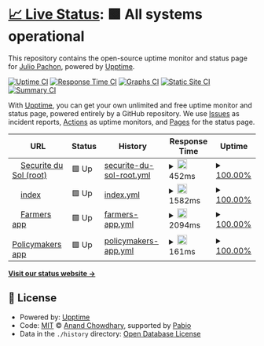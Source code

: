 # [📈 Live Status](https://ferrojulio.github.io/upptime): <!--live status--> **🟩 All systems operational**

This repository contains the open-source uptime monitor and status page for [Julio Pachon](https://ferrojulio.github.io/upptime), powered by [Upptime](https://github.com/upptime/upptime).

[![Uptime CI](https://github.com/ferrojulio/upptime/workflows/Uptime%20CI/badge.svg)](https://github.com/ferrojulio/upptime/actions?query=workflow%3A%22Uptime+CI%22)
[![Response Time CI](https://github.com/ferrojulio/upptime/workflows/Response%20Time%20CI/badge.svg)](https://github.com/ferrojulio/upptime/actions?query=workflow%3A%22Response+Time+CI%22)
[![Graphs CI](https://github.com/ferrojulio/upptime/workflows/Graphs%20CI/badge.svg)](https://github.com/ferrojulio/upptime/actions?query=workflow%3A%22Graphs+CI%22)
[![Static Site CI](https://github.com/ferrojulio/upptime/workflows/Static%20Site%20CI/badge.svg)](https://github.com/ferrojulio/upptime/actions?query=workflow%3A%22Static+Site+CI%22)
[![Summary CI](https://github.com/ferrojulio/upptime/workflows/Summary%20CI/badge.svg)](https://github.com/ferrojulio/upptime/actions?query=workflow%3A%22Summary+CI%22)

With [Upptime](https://upptime.js.org), you can get your own unlimited and free uptime monitor and status page, powered entirely by a GitHub repository. We use [Issues](https://github.com/ferrojulio/upptime/issues) as incident reports, [Actions](https://github.com/ferrojulio/upptime/actions) as uptime monitors, and [Pages](https://ferrojulio.github.io/upptime) for the status page.

<!--start: status pages-->
<!-- This summary is generated by Upptime (https://github.com/upptime/upptime) -->
<!-- Do not edit this manually, your changes will be overwritten -->
<!-- prettier-ignore -->
| URL | Status | History | Response Time | Uptime |
| --- | ------ | ------- | ------------- | ------ |
| <img alt="" src="https://icons.duckduckgo.com/ip3/securite-du-sol.com.ico" height="13"> [Securite du Sol (root)](https://securite-du-sol.com/) | 🟩 Up | [securite-du-sol-root.yml](https://github.com/ferrojulio/upptime/commits/HEAD/history/securite-du-sol-root.yml) | <details><summary><img alt="Response time graph" src="./graphs/securite-du-sol-root/response-time-week.png" height="20"> 452ms</summary><br><a href="https://ferrojulio.github.io/upptime/history/securite-du-sol-root"><img alt="Response time 452" src="https://img.shields.io/endpoint?url=https%3A%2F%2Fraw.githubusercontent.com%2Fferrojulio%2Fupptime%2FHEAD%2Fapi%2Fsecurite-du-sol-root%2Fresponse-time.json"></a><br><a href="https://ferrojulio.github.io/upptime/history/securite-du-sol-root"><img alt="24-hour response time 452" src="https://img.shields.io/endpoint?url=https%3A%2F%2Fraw.githubusercontent.com%2Fferrojulio%2Fupptime%2FHEAD%2Fapi%2Fsecurite-du-sol-root%2Fresponse-time-day.json"></a><br><a href="https://ferrojulio.github.io/upptime/history/securite-du-sol-root"><img alt="7-day response time 452" src="https://img.shields.io/endpoint?url=https%3A%2F%2Fraw.githubusercontent.com%2Fferrojulio%2Fupptime%2FHEAD%2Fapi%2Fsecurite-du-sol-root%2Fresponse-time-week.json"></a><br><a href="https://ferrojulio.github.io/upptime/history/securite-du-sol-root"><img alt="30-day response time 452" src="https://img.shields.io/endpoint?url=https%3A%2F%2Fraw.githubusercontent.com%2Fferrojulio%2Fupptime%2FHEAD%2Fapi%2Fsecurite-du-sol-root%2Fresponse-time-month.json"></a><br><a href="https://ferrojulio.github.io/upptime/history/securite-du-sol-root"><img alt="1-year response time 452" src="https://img.shields.io/endpoint?url=https%3A%2F%2Fraw.githubusercontent.com%2Fferrojulio%2Fupptime%2FHEAD%2Fapi%2Fsecurite-du-sol-root%2Fresponse-time-year.json"></a></details> | <details><summary><a href="https://ferrojulio.github.io/upptime/history/securite-du-sol-root">100.00%</a></summary><a href="https://ferrojulio.github.io/upptime/history/securite-du-sol-root"><img alt="All-time uptime 100.00%" src="https://img.shields.io/endpoint?url=https%3A%2F%2Fraw.githubusercontent.com%2Fferrojulio%2Fupptime%2FHEAD%2Fapi%2Fsecurite-du-sol-root%2Fuptime.json"></a><br><a href="https://ferrojulio.github.io/upptime/history/securite-du-sol-root"><img alt="24-hour uptime 100.00%" src="https://img.shields.io/endpoint?url=https%3A%2F%2Fraw.githubusercontent.com%2Fferrojulio%2Fupptime%2FHEAD%2Fapi%2Fsecurite-du-sol-root%2Fuptime-day.json"></a><br><a href="https://ferrojulio.github.io/upptime/history/securite-du-sol-root"><img alt="7-day uptime 100.00%" src="https://img.shields.io/endpoint?url=https%3A%2F%2Fraw.githubusercontent.com%2Fferrojulio%2Fupptime%2FHEAD%2Fapi%2Fsecurite-du-sol-root%2Fuptime-week.json"></a><br><a href="https://ferrojulio.github.io/upptime/history/securite-du-sol-root"><img alt="30-day uptime 100.00%" src="https://img.shields.io/endpoint?url=https%3A%2F%2Fraw.githubusercontent.com%2Fferrojulio%2Fupptime%2FHEAD%2Fapi%2Fsecurite-du-sol-root%2Fuptime-month.json"></a><br><a href="https://ferrojulio.github.io/upptime/history/securite-du-sol-root"><img alt="1-year uptime 100.00%" src="https://img.shields.io/endpoint?url=https%3A%2F%2Fraw.githubusercontent.com%2Fferrojulio%2Fupptime%2FHEAD%2Fapi%2Fsecurite-du-sol-root%2Fuptime-year.json"></a></details>
| <img alt="" src="https://icons.duckduckgo.com/ip3/www.securite-du-sol.com.ico" height="13"> [index](https://www.securite-du-sol.com/index/) | 🟩 Up | [index.yml](https://github.com/ferrojulio/upptime/commits/HEAD/history/index.yml) | <details><summary><img alt="Response time graph" src="./graphs/index/response-time-week.png" height="20"> 1582ms</summary><br><a href="https://ferrojulio.github.io/upptime/history/index"><img alt="Response time 1582" src="https://img.shields.io/endpoint?url=https%3A%2F%2Fraw.githubusercontent.com%2Fferrojulio%2Fupptime%2FHEAD%2Fapi%2Findex%2Fresponse-time.json"></a><br><a href="https://ferrojulio.github.io/upptime/history/index"><img alt="24-hour response time 1582" src="https://img.shields.io/endpoint?url=https%3A%2F%2Fraw.githubusercontent.com%2Fferrojulio%2Fupptime%2FHEAD%2Fapi%2Findex%2Fresponse-time-day.json"></a><br><a href="https://ferrojulio.github.io/upptime/history/index"><img alt="7-day response time 1582" src="https://img.shields.io/endpoint?url=https%3A%2F%2Fraw.githubusercontent.com%2Fferrojulio%2Fupptime%2FHEAD%2Fapi%2Findex%2Fresponse-time-week.json"></a><br><a href="https://ferrojulio.github.io/upptime/history/index"><img alt="30-day response time 1582" src="https://img.shields.io/endpoint?url=https%3A%2F%2Fraw.githubusercontent.com%2Fferrojulio%2Fupptime%2FHEAD%2Fapi%2Findex%2Fresponse-time-month.json"></a><br><a href="https://ferrojulio.github.io/upptime/history/index"><img alt="1-year response time 1582" src="https://img.shields.io/endpoint?url=https%3A%2F%2Fraw.githubusercontent.com%2Fferrojulio%2Fupptime%2FHEAD%2Fapi%2Findex%2Fresponse-time-year.json"></a></details> | <details><summary><a href="https://ferrojulio.github.io/upptime/history/index">100.00%</a></summary><a href="https://ferrojulio.github.io/upptime/history/index"><img alt="All-time uptime 100.00%" src="https://img.shields.io/endpoint?url=https%3A%2F%2Fraw.githubusercontent.com%2Fferrojulio%2Fupptime%2FHEAD%2Fapi%2Findex%2Fuptime.json"></a><br><a href="https://ferrojulio.github.io/upptime/history/index"><img alt="24-hour uptime 100.00%" src="https://img.shields.io/endpoint?url=https%3A%2F%2Fraw.githubusercontent.com%2Fferrojulio%2Fupptime%2FHEAD%2Fapi%2Findex%2Fuptime-day.json"></a><br><a href="https://ferrojulio.github.io/upptime/history/index"><img alt="7-day uptime 100.00%" src="https://img.shields.io/endpoint?url=https%3A%2F%2Fraw.githubusercontent.com%2Fferrojulio%2Fupptime%2FHEAD%2Fapi%2Findex%2Fuptime-week.json"></a><br><a href="https://ferrojulio.github.io/upptime/history/index"><img alt="30-day uptime 100.00%" src="https://img.shields.io/endpoint?url=https%3A%2F%2Fraw.githubusercontent.com%2Fferrojulio%2Fupptime%2FHEAD%2Fapi%2Findex%2Fuptime-month.json"></a><br><a href="https://ferrojulio.github.io/upptime/history/index"><img alt="1-year uptime 100.00%" src="https://img.shields.io/endpoint?url=https%3A%2F%2Fraw.githubusercontent.com%2Fferrojulio%2Fupptime%2FHEAD%2Fapi%2Findex%2Fuptime-year.json"></a></details>
| <img alt="" src="https://icons.duckduckgo.com/ip3/securite-du-sol.com.ico" height="13"> [Farmers app](https://securite-du-sol.com/farmers/) | 🟩 Up | [farmers-app.yml](https://github.com/ferrojulio/upptime/commits/HEAD/history/farmers-app.yml) | <details><summary><img alt="Response time graph" src="./graphs/farmers-app/response-time-week.png" height="20"> 2094ms</summary><br><a href="https://ferrojulio.github.io/upptime/history/farmers-app"><img alt="Response time 2094" src="https://img.shields.io/endpoint?url=https%3A%2F%2Fraw.githubusercontent.com%2Fferrojulio%2Fupptime%2FHEAD%2Fapi%2Ffarmers-app%2Fresponse-time.json"></a><br><a href="https://ferrojulio.github.io/upptime/history/farmers-app"><img alt="24-hour response time 2094" src="https://img.shields.io/endpoint?url=https%3A%2F%2Fraw.githubusercontent.com%2Fferrojulio%2Fupptime%2FHEAD%2Fapi%2Ffarmers-app%2Fresponse-time-day.json"></a><br><a href="https://ferrojulio.github.io/upptime/history/farmers-app"><img alt="7-day response time 2094" src="https://img.shields.io/endpoint?url=https%3A%2F%2Fraw.githubusercontent.com%2Fferrojulio%2Fupptime%2FHEAD%2Fapi%2Ffarmers-app%2Fresponse-time-week.json"></a><br><a href="https://ferrojulio.github.io/upptime/history/farmers-app"><img alt="30-day response time 2094" src="https://img.shields.io/endpoint?url=https%3A%2F%2Fraw.githubusercontent.com%2Fferrojulio%2Fupptime%2FHEAD%2Fapi%2Ffarmers-app%2Fresponse-time-month.json"></a><br><a href="https://ferrojulio.github.io/upptime/history/farmers-app"><img alt="1-year response time 2094" src="https://img.shields.io/endpoint?url=https%3A%2F%2Fraw.githubusercontent.com%2Fferrojulio%2Fupptime%2FHEAD%2Fapi%2Ffarmers-app%2Fresponse-time-year.json"></a></details> | <details><summary><a href="https://ferrojulio.github.io/upptime/history/farmers-app">100.00%</a></summary><a href="https://ferrojulio.github.io/upptime/history/farmers-app"><img alt="All-time uptime 100.00%" src="https://img.shields.io/endpoint?url=https%3A%2F%2Fraw.githubusercontent.com%2Fferrojulio%2Fupptime%2FHEAD%2Fapi%2Ffarmers-app%2Fuptime.json"></a><br><a href="https://ferrojulio.github.io/upptime/history/farmers-app"><img alt="24-hour uptime 100.00%" src="https://img.shields.io/endpoint?url=https%3A%2F%2Fraw.githubusercontent.com%2Fferrojulio%2Fupptime%2FHEAD%2Fapi%2Ffarmers-app%2Fuptime-day.json"></a><br><a href="https://ferrojulio.github.io/upptime/history/farmers-app"><img alt="7-day uptime 100.00%" src="https://img.shields.io/endpoint?url=https%3A%2F%2Fraw.githubusercontent.com%2Fferrojulio%2Fupptime%2FHEAD%2Fapi%2Ffarmers-app%2Fuptime-week.json"></a><br><a href="https://ferrojulio.github.io/upptime/history/farmers-app"><img alt="30-day uptime 100.00%" src="https://img.shields.io/endpoint?url=https%3A%2F%2Fraw.githubusercontent.com%2Fferrojulio%2Fupptime%2FHEAD%2Fapi%2Ffarmers-app%2Fuptime-month.json"></a><br><a href="https://ferrojulio.github.io/upptime/history/farmers-app"><img alt="1-year uptime 100.00%" src="https://img.shields.io/endpoint?url=https%3A%2F%2Fraw.githubusercontent.com%2Fferrojulio%2Fupptime%2FHEAD%2Fapi%2Ffarmers-app%2Fuptime-year.json"></a></details>
| <img alt="" src="https://icons.duckduckgo.com/ip3/securite-du-sol.com.ico" height="13"> [Policymakers app](https://securite-du-sol.com/policymakers/) | 🟩 Up | [policymakers-app.yml](https://github.com/ferrojulio/upptime/commits/HEAD/history/policymakers-app.yml) | <details><summary><img alt="Response time graph" src="./graphs/policymakers-app/response-time-week.png" height="20"> 161ms</summary><br><a href="https://ferrojulio.github.io/upptime/history/policymakers-app"><img alt="Response time 161" src="https://img.shields.io/endpoint?url=https%3A%2F%2Fraw.githubusercontent.com%2Fferrojulio%2Fupptime%2FHEAD%2Fapi%2Fpolicymakers-app%2Fresponse-time.json"></a><br><a href="https://ferrojulio.github.io/upptime/history/policymakers-app"><img alt="24-hour response time 161" src="https://img.shields.io/endpoint?url=https%3A%2F%2Fraw.githubusercontent.com%2Fferrojulio%2Fupptime%2FHEAD%2Fapi%2Fpolicymakers-app%2Fresponse-time-day.json"></a><br><a href="https://ferrojulio.github.io/upptime/history/policymakers-app"><img alt="7-day response time 161" src="https://img.shields.io/endpoint?url=https%3A%2F%2Fraw.githubusercontent.com%2Fferrojulio%2Fupptime%2FHEAD%2Fapi%2Fpolicymakers-app%2Fresponse-time-week.json"></a><br><a href="https://ferrojulio.github.io/upptime/history/policymakers-app"><img alt="30-day response time 161" src="https://img.shields.io/endpoint?url=https%3A%2F%2Fraw.githubusercontent.com%2Fferrojulio%2Fupptime%2FHEAD%2Fapi%2Fpolicymakers-app%2Fresponse-time-month.json"></a><br><a href="https://ferrojulio.github.io/upptime/history/policymakers-app"><img alt="1-year response time 161" src="https://img.shields.io/endpoint?url=https%3A%2F%2Fraw.githubusercontent.com%2Fferrojulio%2Fupptime%2FHEAD%2Fapi%2Fpolicymakers-app%2Fresponse-time-year.json"></a></details> | <details><summary><a href="https://ferrojulio.github.io/upptime/history/policymakers-app">100.00%</a></summary><a href="https://ferrojulio.github.io/upptime/history/policymakers-app"><img alt="All-time uptime 100.00%" src="https://img.shields.io/endpoint?url=https%3A%2F%2Fraw.githubusercontent.com%2Fferrojulio%2Fupptime%2FHEAD%2Fapi%2Fpolicymakers-app%2Fuptime.json"></a><br><a href="https://ferrojulio.github.io/upptime/history/policymakers-app"><img alt="24-hour uptime 100.00%" src="https://img.shields.io/endpoint?url=https%3A%2F%2Fraw.githubusercontent.com%2Fferrojulio%2Fupptime%2FHEAD%2Fapi%2Fpolicymakers-app%2Fuptime-day.json"></a><br><a href="https://ferrojulio.github.io/upptime/history/policymakers-app"><img alt="7-day uptime 100.00%" src="https://img.shields.io/endpoint?url=https%3A%2F%2Fraw.githubusercontent.com%2Fferrojulio%2Fupptime%2FHEAD%2Fapi%2Fpolicymakers-app%2Fuptime-week.json"></a><br><a href="https://ferrojulio.github.io/upptime/history/policymakers-app"><img alt="30-day uptime 100.00%" src="https://img.shields.io/endpoint?url=https%3A%2F%2Fraw.githubusercontent.com%2Fferrojulio%2Fupptime%2FHEAD%2Fapi%2Fpolicymakers-app%2Fuptime-month.json"></a><br><a href="https://ferrojulio.github.io/upptime/history/policymakers-app"><img alt="1-year uptime 100.00%" src="https://img.shields.io/endpoint?url=https%3A%2F%2Fraw.githubusercontent.com%2Fferrojulio%2Fupptime%2FHEAD%2Fapi%2Fpolicymakers-app%2Fuptime-year.json"></a></details>

<!--end: status pages-->

[**Visit our status website →**](https://ferrojulio.github.io/upptime)

## 📄 License

- Powered by: [Upptime](https://github.com/upptime/upptime)
- Code: [MIT](./LICENSE) © [Anand Chowdhary](https://anandchowdhary.com), supported by [Pabio](https://pabio.com)
- Data in the `./history` directory: [Open Database License](https://opendatacommons.org/licenses/odbl/1-0/)
